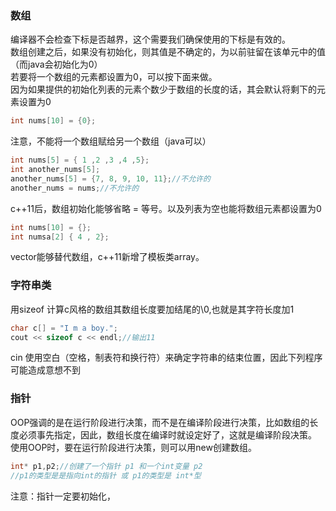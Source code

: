 ### 数组
编译器不会检查下标是否越界，这个需要我们确保使用的下标是有效的。  
数组创建之后，如果没有初始化，则其值是不确定的，为以前驻留在该单元中的值（而java会初始化为0）  
若要将一个数组的元素都设置为0，可以按下面来做。  
因为如果提供的初始化列表的元素个数少于数组的长度的话，其会默认将剩下的元素设置为0  
```c++
int nums[10] = {0};
```

注意，不能将一个数组赋给另一个数组（java可以）  
```c++
int nums[5] = { 1 ,2 ,3 ,4 ,5};
int another_nums[5];
another_nums[5] = {7, 8, 9, 10, 11};//不允许的
another_nums = nums;//不允许的
```
c++11后，数组初始化能够省略 = 等号。以及列表为空也能将数组元素都设置为0  
```c++
int nums[10] = {};
int numsa[2] { 4 , 2};
```
vector能够替代数组，c++11新增了模板类array。  

### 字符串类

用sizeof 计算c风格的数组其数组长度要加结尾的\0,也就是其字符长度加1  
```c++
char c[] = "I m a boy.";
cout << sizeof c << endl;//输出11
```

cin 使用空白（空格，制表符和换行符）来确定字符串的结束位置，因此下列程序可能造成意想不到

### 指针
OOP强调的是在运行阶段进行决策，而不是在编译阶段进行决策，比如数组的长度必须事先指定，因此，数组长度在编译时就设定好了，这就是编译阶段决策。  
使用OOP时，要在运行阶段进行决策，则可以用new创建数组。  

```c++
int* p1,p2;//创建了一个指针 p1 和一个int变量 p2
//p1的类型是是指向int的指针 或 p1的类型是 int*型
```
注意：指针一定要初始化，
